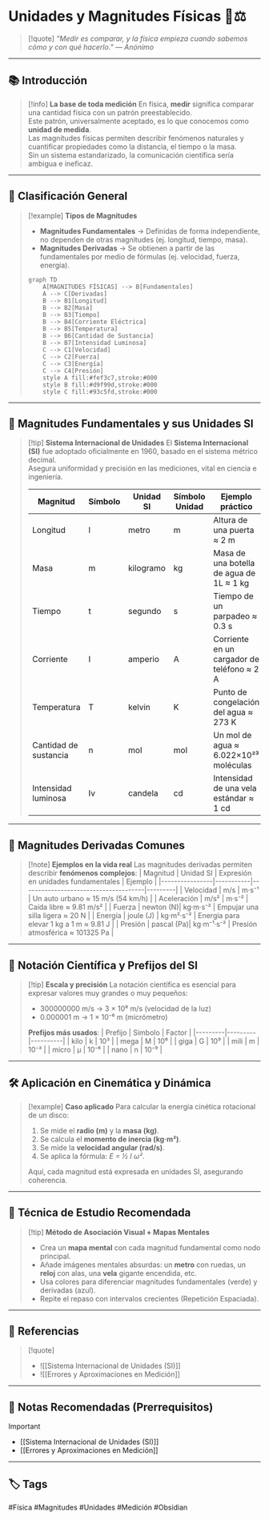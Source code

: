 # Unidades y Magnitudes Físicas 📏⚖️

> [!quote]
> *"Medir es comparar, y la física empieza cuando sabemos cómo y con qué hacerlo." — Anónimo*

---

## 📚 Introducción
> [!info] **La base de toda medición**
> En física, **medir** significa comparar una cantidad física con un patrón preestablecido.  
> Este patrón, universalmente aceptado, es lo que conocemos como **unidad de medida**.  
> Las magnitudes físicas permiten describir fenómenos naturales y cuantificar propiedades como la distancia, el tiempo o la masa.  
> Sin un sistema estandarizado, la comunicación científica sería ambigua e ineficaz.

---

## 🧩 Clasificación General
> [!example] **Tipos de Magnitudes**
> - **Magnitudes Fundamentales** → Definidas de forma independiente, no dependen de otras magnitudes (ej. longitud, tiempo, masa).  
> - **Magnitudes Derivadas** → Se obtienen a partir de las fundamentales por medio de fórmulas (ej. velocidad, fuerza, energía).  
> 
> ```mermaid
> graph TD
>     A[MAGNITUDES FÍSICAS] --> B[Fundamentales]
>     A --> C[Derivadas]
>     B --> B1[Longitud]
>     B --> B2[Masa]
>     B --> B3[Tiempo]
>     B --> B4[Corriente Eléctrica]
>     B --> B5[Temperatura]
>     B --> B6[Cantidad de Sustancia]
>     B --> B7[Intensidad Luminosa]
>     C --> C1[Velocidad]
>     C --> C2[Fuerza]
>     C --> C3[Energía]
>     C --> C4[Presión]
>     style A fill:#fef3c7,stroke:#000
>     style B fill:#d9f99d,stroke:#000
>     style C fill:#93c5fd,stroke:#000
> ```

---

## 📏 Magnitudes Fundamentales y sus Unidades SI
> [!tip] **Sistema Internacional de Unidades**
> El **Sistema Internacional (SI)** fue adoptado oficialmente en 1960, basado en el sistema métrico decimal.  
> Asegura uniformidad y precisión en las mediciones, vital en ciencia e ingeniería.
> 
> | Magnitud      | Símbolo | Unidad SI | Símbolo Unidad | Ejemplo práctico |
> |--------------|---------|-----------|----------------|------------------|
> | Longitud     | l       | metro     | m              | Altura de una puerta ≈ 2 m |
> | Masa         | m       | kilogramo | kg             | Masa de una botella de agua de 1L ≈ 1 kg |
> | Tiempo       | t       | segundo   | s              | Tiempo de un parpadeo ≈ 0.3 s |
> | Corriente    | I       | amperio   | A              | Corriente en un cargador de teléfono ≈ 2 A |
> | Temperatura  | T       | kelvin    | K              | Punto de congelación del agua ≈ 273 K |
> | Cantidad de sustancia | n | mol | mol | Un mol de agua ≈ 6.022×10²³ moléculas |
> | Intensidad luminosa | Iv | candela | cd | Intensidad de una vela estándar ≈ 1 cd |

---

## 🔄 Magnitudes Derivadas Comunes
> [!note] **Ejemplos en la vida real**
> Las magnitudes derivadas permiten describir **fenómenos complejos**:
> | Magnitud        | Unidad SI | Expresión en unidades fundamentales | Ejemplo |
> |----------------|-----------|--------------------------------------|---------|
> | Velocidad      | m/s       | m·s⁻¹                                | Un auto urbano ≈ 15 m/s (54 km/h) |
> | Aceleración    | m/s²      | m·s⁻²                                | Caída libre ≈ 9.81 m/s² |
> | Fuerza         | newton (N)| kg·m·s⁻²                             | Empujar una silla ligera ≈ 20 N |
> | Energía        | joule (J) | kg·m²·s⁻²                            | Energía para elevar 1 kg a 1 m ≈ 9.81 J |
> | Presión        | pascal (Pa)| kg·m⁻¹·s⁻²                          | Presión atmosférica ≈ 101325 Pa |

---

## 📐 Notación Científica y Prefijos del SI
> [!tip] **Escala y precisión**
> La notación científica es esencial para expresar valores muy grandes o muy pequeños:
> - 300000000 m/s → 3 × 10⁸ m/s (velocidad de la luz)
> - 0.000001 m → 1 × 10⁻⁶ m (micrómetro)
>
> **Prefijos más usados**:
> | Prefijo | Símbolo | Factor   |
> |---------|---------|----------|
> | kilo    | k       | 10³      |
> | mega    | M       | 10⁶      |
> | giga    | G       | 10⁹      |
> | mili    | m       | 10⁻³     |
> | micro   | µ       | 10⁻⁶     |
> | nano    | n       | 10⁻⁹     |

---

## 🛠 Aplicación en Cinemática y Dinámica
> [!example] **Caso aplicado**
> Para calcular la energía cinética rotacional de un disco:
> 1. Se mide el **radio (m)** y la **masa (kg)**.
> 2. Se calcula el **momento de inercia (kg·m²)**.
> 3. Se mide la **velocidad angular (rad/s)**.
> 4. Se aplica la fórmula: *E = ½ I ω²*.
>  
> Aquí, cada magnitud está expresada en unidades SI, asegurando coherencia.

---

## 🎯 Técnica de Estudio Recomendada
> [!tip] **Método de Asociación Visual + Mapas Mentales**
> - Crea un **mapa mental** con cada magnitud fundamental como nodo principal.
> - Añade imágenes mentales absurdas: un **metro** con ruedas, un **reloj** con alas, una **vela** gigante encendida, etc.
> - Usa colores para diferenciar magnitudes fundamentales (verde) y derivadas (azul).
> - Repite el repaso con intervalos crecientes (Repetición Espaciada).

---

## 🔗 Referencias
> [!quote]
> - ![[Sistema Internacional de Unidades (SI)]]
> - ![[Errores y Aproximaciones en Medición]]

---

## 📌 Notas Recomendadas (Prerrequisitos)
> [!important]
> - [[Sistema Internacional de Unidades (SI)]]
> - [[Errores y Aproximaciones en Medición]]

---

## 🏷️ Tags
#Física #Magnitudes #Unidades #Medición #Obsidian
